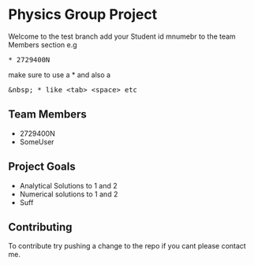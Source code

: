 # Physics Group Project
Welcome to the test branch add your Student id mnumebr to the team Members section e.g 

<pre>* 2729400N</pre> make sure to use a * and also a <pre>&amp;nbsp; * like &lt;tab&gt; &lt;space&gt; etc</pre> 

## Team Members

* 2729400N
* SomeUser


## Project Goals

* Analytical Solutions to 1 and 2
* Numerical solutions to 1 and 2
* Suff




## Contributing

To contribute try pushing a change to the repo if you cant please contact me.
